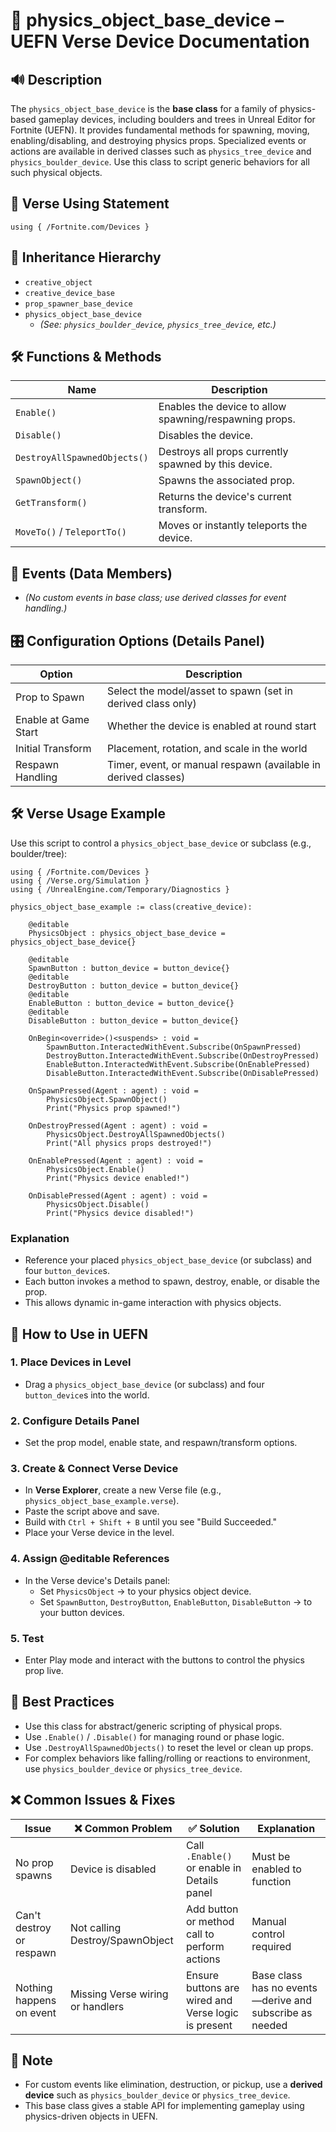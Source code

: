 # 📘 physics_object_base_device – UEFN Verse Device Documentation

## 🔊 Description
The `physics_object_base_device` is the **base class** for a family of physics-based gameplay devices, including boulders and trees in Unreal Editor for Fortnite (UEFN). It provides fundamental methods for spawning, moving, enabling/disabling, and destroying physics props. Specialized events or actions are available in derived classes such as `physics_tree_device` and `physics_boulder_device`. Use this class to script generic behaviors for all such physical objects.

## 🧱 Verse Using Statement
```verse
using { /Fortnite.com/Devices }
```

## 🔗 Inheritance Hierarchy
- `creative_object`
- `creative_device_base`
- `prop_spawner_base_device`
- `physics_object_base_device`
  - *(See: `physics_boulder_device`, `physics_tree_device`, etc.)*

## 🛠️ Functions & Methods
| Name                        | Description                                              |
|-----------------------------|----------------------------------------------------------|
| `Enable()`                  | Enables the device to allow spawning/respawning props.   |
| `Disable()`                 | Disables the device.                                     |
| `DestroyAllSpawnedObjects()`| Destroys all props currently spawned by this device.     |
| `SpawnObject()`            | Spawns the associated prop.                              |
| `GetTransform()`           | Returns the device's current transform.                  |
| `MoveTo()` / `TeleportTo()`| Moves or instantly teleports the device.                 |

## 🧹 Events (Data Members)
- *(No custom events in base class; use derived classes for event handling.)*

## 🎛 Configuration Options (Details Panel)
| Option                 | Description                                                       |
|------------------------|-------------------------------------------------------------------|
| Prop to Spawn          | Select the model/asset to spawn (set in derived class only)       |
| Enable at Game Start   | Whether the device is enabled at round start                      |
| Initial Transform      | Placement, rotation, and scale in the world                       |
| Respawn Handling       | Timer, event, or manual respawn (available in derived classes)    |

## 🛠️ Verse Usage Example
Use this script to control a `physics_object_base_device` or subclass (e.g., boulder/tree):

```verse
using { /Fortnite.com/Devices }
using { /Verse.org/Simulation }
using { /UnrealEngine.com/Temporary/Diagnostics }

physics_object_base_example := class(creative_device):

    @editable
    PhysicsObject : physics_object_base_device = physics_object_base_device{}

    @editable
    SpawnButton : button_device = button_device{}
    @editable
    DestroyButton : button_device = button_device{}
    @editable
    EnableButton : button_device = button_device{}
    @editable
    DisableButton : button_device = button_device{}

    OnBegin<override>()<suspends> : void =
        SpawnButton.InteractedWithEvent.Subscribe(OnSpawnPressed)
        DestroyButton.InteractedWithEvent.Subscribe(OnDestroyPressed)
        EnableButton.InteractedWithEvent.Subscribe(OnEnablePressed)
        DisableButton.InteractedWithEvent.Subscribe(OnDisablePressed)

    OnSpawnPressed(Agent : agent) : void =
        PhysicsObject.SpawnObject()
        Print("Physics prop spawned!")

    OnDestroyPressed(Agent : agent) : void =
        PhysicsObject.DestroyAllSpawnedObjects()
        Print("All physics props destroyed!")

    OnEnablePressed(Agent : agent) : void =
        PhysicsObject.Enable()
        Print("Physics device enabled!")

    OnDisablePressed(Agent : agent) : void =
        PhysicsObject.Disable()
        Print("Physics device disabled!")
```

### Explanation
- Reference your placed `physics_object_base_device` (or subclass) and four `button_device`s.
- Each button invokes a method to spawn, destroy, enable, or disable the prop.
- This allows dynamic in-game interaction with physics objects.

## 📌 How to Use in UEFN
### 1. Place Devices in Level
- Drag a `physics_object_base_device` (or subclass) and four `button_device`s into the world.

### 2. Configure Details Panel
- Set the prop model, enable state, and respawn/transform options.

### 3. Create & Connect Verse Device
- In **Verse Explorer**, create a new Verse file (e.g., `physics_object_base_example.verse`).
- Paste the script above and save.
- Build with `Ctrl + Shift + B` until you see "Build Succeeded."
- Place your Verse device in the level.

### 4. Assign @editable References
- In the Verse device's Details panel:
  - Set `PhysicsObject` → to your physics object device.
  - Set `SpawnButton`, `DestroyButton`, `EnableButton`, `DisableButton` → to your button devices.

### 5. Test
- Enter Play mode and interact with the buttons to control the physics prop live.

## 🧠 Best Practices
- Use this class for abstract/generic scripting of physical props.
- Use `.Enable()` / `.Disable()` for managing round or phase logic.
- Use `.DestroyAllSpawnedObjects()` to reset the level or clean up props.
- For complex behaviors like falling/rolling or reactions to environment, use `physics_boulder_device` or `physics_tree_device`.

## ❌ Common Issues & Fixes
| Issue                        | ❌ Common Problem             | ✅ Solution                                       | Explanation                                                  |
|-----------------------------|----------------------------------|------------------------------------------------------|--------------------------------------------------------------|
| No prop spawns              | Device is disabled               | Call `.Enable()` or enable in Details panel          | Must be enabled to function                                  |
| Can't destroy or respawn   | Not calling Destroy/SpawnObject  | Add button or method call to perform actions         | Manual control required                                      |
| Nothing happens on event   | Missing Verse wiring or handlers | Ensure buttons are wired and Verse logic is present  | Base class has no events—derive and subscribe as needed     |

## 🔹 Note
- For custom events like elimination, destruction, or pickup, use a **derived device** such as `physics_boulder_device` or `physics_tree_device`.
- This base class gives a stable API for implementing gameplay using physics-driven objects in UEFN.

